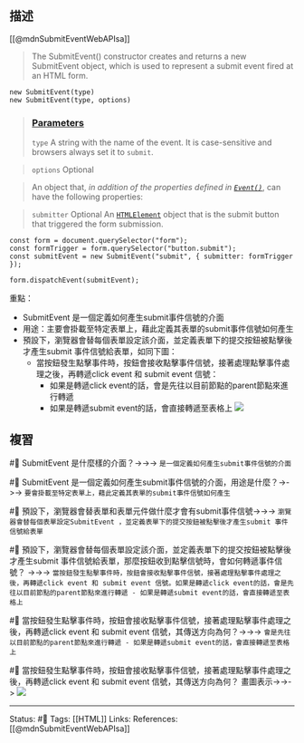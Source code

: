 ## 描述

[[@mdnSubmitEventWebAPIsa]]
> The SubmitEvent() constructor creates and returns a new SubmitEvent object, which is used to represent a submit event fired at an HTML form.


```
new SubmitEvent(type)
new SubmitEvent(type, options)
```

> ### [Parameters](https://developer.mozilla.org/en-US/docs/Web/API/SubmitEvent/SubmitEvent#parameters "Permalink to Parameters")
> `type`
> A string with the name of the event. It is case-sensitive and browsers always set it to `submit`.

> `options` Optional

> An object that, _in addition of the properties defined in [`Event()`](https://developer.mozilla.org/en-US/docs/Web/API/Event/Event "Event()")_, can have the following properties:

> `submitter` Optional
> An [`HTMLElement`](https://developer.mozilla.org/en-US/docs/Web/API/HTMLElement) object that is the submit button that triggered the form submission.


```
const form = document.querySelector("form");
const formTrigger = form.querySelector("button.submit");
const submitEvent = new SubmitEvent("submit", { submitter: formTrigger });

form.dispatchEvent(submitEvent);
```

重點：
- SubmitEvent 是一個定義如何產生submit事件信號的介面
- 用途：主要會掛載至特定表單上，藉此定義其表單的submit事件信號如何產生
- 預設下，瀏覽器會替每個表單設定該介面，並定義表單下的提交按鈕被點擊後才產生submit 事件信號給表單，如同下圖：
	- 當按鈕發生點擊事件時，按鈕會接收點擊事件信號，接著處理點擊事件處理之後，再轉遞click event 和 submit event 信號：
		- 如果是轉遞click event的話，會是先往以目前節點的parent節點來進行轉遞
		- 如果是轉遞submit event的話，會直接轉遞至表格上
![](https://res.cloudinary.com/dqfxgtyoi/image/upload/v1668528410/blog/javascript/event/event-flow/form-event/submit-event-propagation_irthgj.png)


## 複習

#🧠 SubmitEvent 是什麼樣的介面？->->-> `是一個定義如何產生submit事件信號的介面`
<!--SR:!2024-11-15,442,250-->

#🧠 SubmitEvent 是一個定義如何產生submit事件信號的介面，用途是什麼？->->-> `要會掛載至特定表單上，藉此定義其表單的submit事件信號如何產生`
<!--SR:!2024-10-08,420,250-->

#🧠 預設下，瀏覽器會替表單和表單元件做什麼才會有submit事件信號->->-> `瀏覽器會替每個表單設定SubmitEvent ，並定義表單下的提交按鈕被點擊後才產生submit 事件信號給表單`
<!--SR:!2023-09-30,34,190-->

#🧠 預設下，瀏覽器會替每個表單設定該介面，並定義表單下的提交按鈕被點擊後才產生submit 事件信號給表單，那麼按鈕收到點擊信號時，會如何轉遞事件信號？ ->->-> `當按鈕發生點擊事件時，按鈕會接收點擊事件信號，接著處理點擊事件處理之後，再轉遞click event 和 submit event 信號。如果是轉遞click event的話，會是先往以目前節點的parent節點來進行轉遞 - 如果是轉遞submit event的話，會直接轉遞至表格上`
<!--SR:!2023-11-17,82,230-->


#🧠 當按鈕發生點擊事件時，按鈕會接收點擊事件信號，接著處理點擊事件處理之後，再轉遞click event 和 submit event 信號，其傳送方向為何？->->-> `會是先往以目前節點的parent節點來進行轉遞 - 如果是轉遞submit event的話，會直接轉遞至表格上`
<!--SR:!2023-11-19,84,230-->



#🧠 當按鈕發生點擊事件時，按鈕會接收點擊事件信號，接著處理點擊事件處理之後，再轉遞click event 和 submit event 信號，其傳送方向為何？ 畫圖表示->->-> ![](https://res.cloudinary.com/dqfxgtyoi/image/upload/v1668528410/blog/javascript/event/event-flow/form-event/submit-event-propagation_irthgj.png)
<!--SR:!2023-09-24,17,242-->


---
Status: #🌱 
Tags:
[[HTML]]
Links:
References:
[[@mdnSubmitEventWebAPIsa]]

